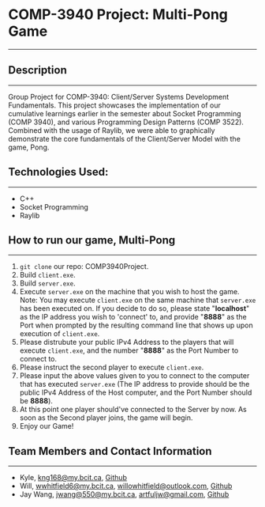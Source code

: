 # COMP-3940 Project: Multi-Pong Game

---
## Description

---
Group Project for COMP-3940: Client/Server Systems Development Fundamentals. 
This project showcases the implementation of our cumulative learnings earlier in the semester about Socket Programming (COMP 3940), and various Programming Design Patterns (COMP 3522). Combined with the usage of Raylib, we were able to graphically demonstrate the core fundamentals of the Client/Server Model with the game, Pong.
## Technologies Used:

--- 
- C++
- Socket Programming
- Raylib
## How to run our game, Multi-Pong

---
1. `git clone` our repo: COMP3940Project.
2. Build `client.exe`.
3. Build `server.exe`.
4. Execute `server.exe` on the machine that you wish to host the game.
Note: You may execute `client.exe` on the same machine that `server.exe` has been executed on. If you decide to do so, please state "**localhost**" as the IP address you wish to 'connect' to, and provide "**8888**" as the Port when prompted by the resulting command line that shows up upon execution of `client.exe`.
5. Please distrubute your public IPv4 Address to the players that will execute `client.exe`, and the number "**8888**" as the Port Number to connect to.
6. Please instruct the second player to execute `client.exe`. 
7. Please input the above values given to you to connect to the computer that has executed `server.exe` 
(The IP address to provide should be the public IPv4 Address of the Host computer, and the Port Number should be **8888**).
8. At this point one player should've connected to the Server by now. As soon as the Second player joins, the game will begin.
9. Enjoy our Game!
## Team Members and Contact Information

---
- Kyle, [kng168@my.bcit.ca](kng168@my.bcit.ca), [Github](https://github.com/Tissure)
- Will, [wwhitfield6@my.bcit.ca](wwhitfield6@my.bcit.ca), [willowhitfield@outlook.com](willowhitfield@outlook.com), [Github](https://github.com/Arkangel964)
- Jay Wang, [jwang@550@my.bcit.ca](jwang@550@my.bcit.ca), [artfuljw@gmail.com](artfuljw@gmail.com), [Github](https://github.com/ArtfulJW)